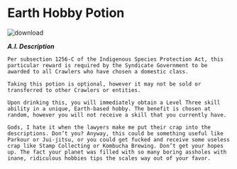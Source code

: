 # Earth Hobby Potion

![download](https://user-images.githubusercontent.com/13347039/192364538-be1181ca-fa05-4be6-9540-93ef348a9f76.jpg)


***A.I. Description***
```
Per subsection 1256-C of the Indigenous Species Protection Act, this particular reward is required by the Syndicate Government to be awarded to all Crawlers who have chosen a domestic class.

Taking this potion is optional, however it may not be sold or transferred to other Crawlers or entities.

Upon drinking this, you will immediately obtain a Level Three skill ability in a unique, Earth-based hobby. The benefit is chosen at random, however you will not receive a skill that you currently have.

Gods, I hate it when the lawyers make me put their crap into the descriptions. Don’t you? Anyway, this could be something useful like Parkour or Jui-jitsu, or you could get fucked and receive some useless crap like Stamp Collecting or Kombucha Brewing. Don’t get your hopes up. The fact your planet was filled with so many boring assholes with inane, ridiculous hobbies tips the scales way out of your favor.
```
